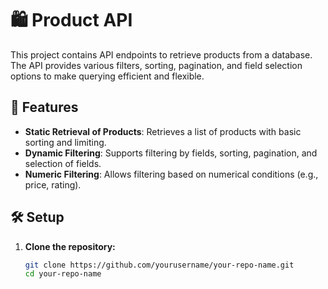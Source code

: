 # 🛍️ Product API

This project contains API endpoints to retrieve products from a database. The API provides various filters, sorting, pagination, and field selection options to make querying efficient and flexible.

## 🚀 Features

- **Static Retrieval of Products**: Retrieves a list of products with basic sorting and limiting.
- **Dynamic Filtering**: Supports filtering by fields, sorting, pagination, and selection of fields.
- **Numeric Filtering**: Allows filtering based on numerical conditions (e.g., price, rating).

## 🛠️ Setup

1. **Clone the repository:**
   ```bash
   git clone https://github.com/yourusername/your-repo-name.git
   cd your-repo-name
